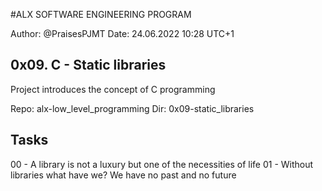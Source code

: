 #ALX SOFTWARE ENGINEERING PROGRAM 

Author:         @PraisesPJMT
Date:           24.06.2022 10:28 UTC+1


## 0x09. C - Static libraries
Project introduces the concept of C programming

Repo:   alx-low_level_programming
Dir:    0x09-static_libraries

## Tasks
00 - A library is not a luxury but one of the necessities of life
01 - Without libraries what have we? We have no past and no future
